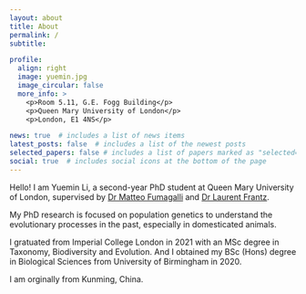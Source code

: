 ```yaml
---
layout: about
title: About
permalink: /
subtitle: 

profile:
  align: right
  image: yuemin.jpg
  image_circular: false 
  more_info: >
    <p>Room 5.11, G.E. Fogg Building</p>
    <p>Queen Mary University of London</p>
    <p>London, E1 4NS</p>

news: true  # includes a list of news items
latest_posts: false  # includes a list of the newest posts
selected_papers: false # includes a list of papers marked as "selected={true}"
social: true  # includes social icons at the bottom of the page
---
```


Hello! I am Yuemin Li, a second-year PhD student at Queen Mary University of London, supervised by [Dr Matteo Fumagalli](https://scholar.google.co.uk/citations?user=rQhiTmYAAAAJ&hl=en) and [Dr Laurent Frantz](https://scholar.google.co.uk/citations?user=DCk3qbcAAAAJ&hl=en). 

My PhD research is focused on population genetics to understand the evolutionary processes in the past, especially in domesticated animals.

I gratuated from Imperial College London in 2021 with an MSc degree in Taxonomy, Biodiversity and Evolution. And I obtained my BSc (Hons) degree in Biological Sciences from University of Birmingham in 2020. 

I am orginally from Kunming, China. 